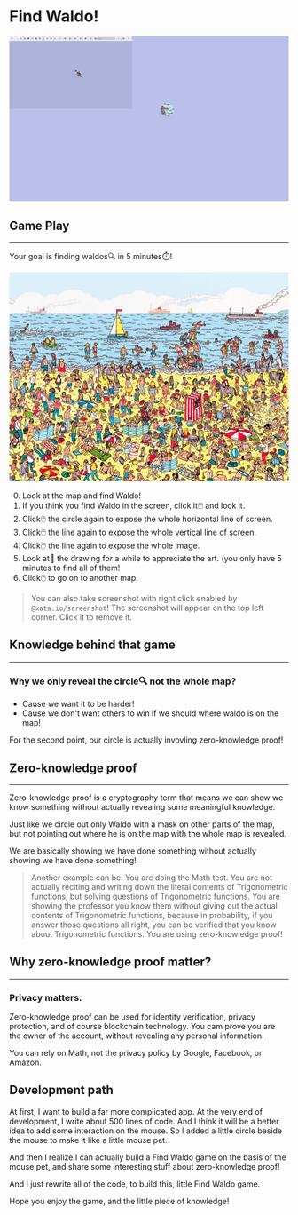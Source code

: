 # Find Waldo!

![](./0.png)

## Game Play
---

Your goal is finding waldos🔍 in 5 minutes⏱️!

![](./1.png)

0. Look at the map and find Waldo!
1. If you think you find Waldo in the screen, click it🖱️ and lock it.
2. Click🖱️ the circle again to expose the whole horizontal line of screen.
3. Click🖱️ the line again to expose the whole vertical line of screen.
4. Click🖱️ the line again to expose the whole image.
5. Look at🧐 the drawing for a while to appreciate the art. (you only have 5 minutes to find all of them!
6. Click🖱️ to go on to another map.

> You can also take screenshot with right click enabled by `@xata.io/screenshot`! The screenshot will appear on the top left corner. Click it to remove it.

## Knowledge behind that game
---

### Why we only reveal the circle🔍 not the whole map?

- Cause we want it to be harder!
- Cause we don't want others to win if we should where waldo is on the map!

For the second point, our circle is actually invovling zero-knowledge proof!

## Zero-knowledge proof
---

Zero-knowledge proof is a cryptography term that means we can show we know something without actually revealing some meaningful knowledge.

Just like we circle out only Waldo with a mask on other parts of the map, but not pointing out where he is on the map with the whole map is revealed.

We are basically showing we have done something without actually showing we have done something!

> Another example can be: You are doing the Math test. You are not actually reciting and writing down the literal contents of Trigonometric functions, but solving questions of Trigonometric functions. You are showing the professor you know them without giving out the actual contents of Trigonometric functions, because in probability, if you answer those questions all right, you can be verified that you know about Trigonometric functions. You are using zero-knowledge proof!

## Why zero-knowledge proof matter?
---

### Privacy matters.

Zero-knowledge proof can be used for identity verification, privacy protection, and of course blockchain technology. You cam prove you are the owner of the account, without revealing any personal information.

You can rely on Math, not the privacy policy by Google, Facebook, or Amazon.

## Development path

At first, I want to build a far more complicated app. At the very end of development, I write about 500 lines of code. And I think it will be a better idea to add some interaction on the mouse. So I added a little circle beside the mouse to make it like a little mouse pet.

And then I realize I can actually build a Find Waldo game on the basis of the mouse pet, and share some interesting stuff about zero-knowledge proof!

And I just rewrite all of the code, to build this, little Find Waldo game.

Hope you enjoy the game, and the little piece of knowledge!